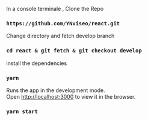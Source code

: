 



In a console terminale  , Clone the Repo 
### `https://github.com/YNviseo/react.git`

Change directory and fetch develop branch
### `cd react & git fetch & git checkout develop`


install the dependencies
### `yarn `

Runs the app in the development mode.<br>
Open [http://localhost:3000](http://localhost:3000) to view it in the browser.

### `yarn start`
